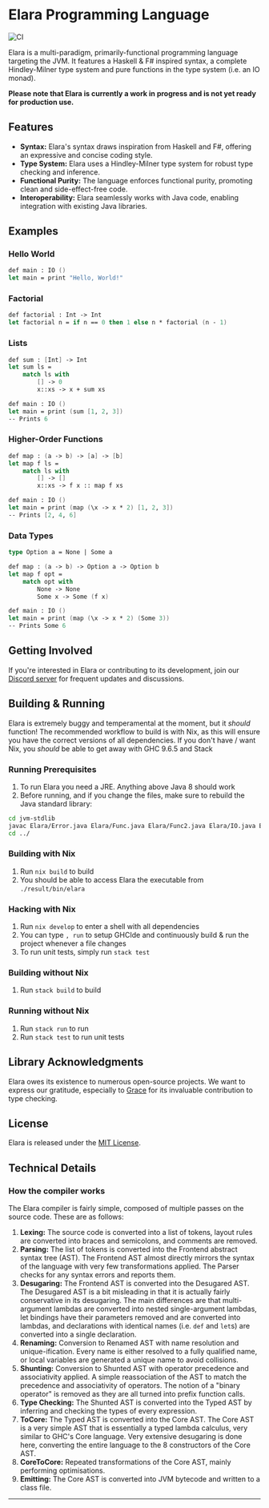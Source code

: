 # Elara Programming Language

![CI](https://github.com/ElaraLang/elara/actions/workflows/ci.yaml/badge.svg)

Elara is a multi-paradigm, primarily-functional programming language targeting the JVM. It features a Haskell & F# inspired syntax, a complete Hindley-Milner type system and pure functions in the type system (i.e. an IO monad).

**Please note that Elara is currently a work in progress and is not yet ready for production use.**

## Features

- **Syntax:** Elara's syntax draws inspiration from Haskell and F#, offering an expressive and concise coding style.
- **Type System:** Elara uses a Hindley-Milner type system for robust type checking and inference.
- **Functional Purity:** The language enforces functional purity, promoting clean and side-effect-free code.
- **Interoperability:** Elara seamlessly works with Java code, enabling integration with existing Java libraries.

## Examples

### Hello World

```fs
def main : IO ()
let main = print "Hello, World!"
```

### Factorial

```fs
def factorial : Int -> Int
let factorial n = if n == 0 then 1 else n * factorial (n - 1)
```

### Lists

```fs
def sum : [Int] -> Int
let sum ls =
    match ls with
        [] -> 0
        x::xs -> x + sum xs

def main : IO ()
let main = print (sum [1, 2, 3])
-- Prints 6
```

### Higher-Order Functions

```fs
def map : (a -> b) -> [a] -> [b]
let map f ls =
    match ls with
        [] -> []
        x::xs -> f x :: map f xs

def main : IO ()
let main = print (map (\x -> x * 2) [1, 2, 3])
-- Prints [2, 4, 6]
```

### Data Types

```fs
type Option a = None | Some a

def map : (a -> b) -> Option a -> Option b
let map f opt =
    match opt with
        None -> None
        Some x -> Some (f x)

def main : IO ()
let main = print (map (\x -> x * 2) (Some 3))
-- Prints Some 6
```

## Getting Involved

If you're interested in Elara or contributing to its development, join our [Discord server](https://discord.gg/xu5gSTV) for frequent updates and discussions.

## Building & Running

Elara is extremely buggy and temperamental at the moment, but it _should_ function!
The recommended workflow to build is with Nix, as this will ensure you have the correct versions of all dependencies.
If you don't have / want Nix, you _should_ be able to get away with GHC 9.6.5 and Stack

### Running Prerequisites

1. To run Elara you need a JRE. Anything above Java 8 should work
2. Before running, and if you change the files, make sure to rebuild the Java standard library:

```sh
cd jvm-stdlib
javac Elara/Error.java Elara/Func.java Elara/Func2.java Elara/IO.java Elara/Int.java Elara/Prelude.java Elara/Unit.java Elara/Func0.java
cd ../
```

### Building with Nix

1. Run `nix build` to build
2. You should be able to access Elara the executable from `./result/bin/elara`

### Hacking with Nix

1. Run `nix develop` to enter a shell with all dependencies
2. You can type `, run` to setup GHCIde and continuously build & run the project whenever a file changes
3. To run unit tests, simply run `stack test`

### Building without Nix

1. Run `stack build` to build

### Running without Nix

1. Run `stack run` to run
2. Run `stack test` to run unit tests

## Library Acknowledgments

Elara owes its existence to numerous open-source projects. We want to express our gratitude, especially to [Grace](https://github.com/Gabriella439/grace) for its invaluable contribution to type checking.

## License

Elara is released under the [MIT License](LICENSE).

## Technical Details

### How the compiler works

The Elara compiler is fairly simple, composed of multiple passes on the source code. These are as follows:

1. **Lexing:** The source code is converted into a list of tokens, layout rules are converted into braces and semicolons, and comments are removed.
2. **Parsing:** The list of tokens is converted into the Frontend abstract syntax tree (AST). The Frontend AST almost directly mirrors the syntax of the language with very few transformations applied. The Parser checks for any syntax errors and reports them.
3. **Desugaring:** The Frontend AST is converted into the Desugared AST. The Desugared AST is a bit misleading in that it is actually fairly conservative in its desugaring. The main differences are that multi-argument lambdas are converted into nested single-argument lambdas, let bindings have their parameters removed and are converted into lambdas, and declarations with identical names (i.e. `def` and `let`s) are converted into a single declaration.
4. **Renaming:** Conversion to Renamed AST with name resolution and unique-ification. Every name is either resolved to a fully qualified name, or local variables are generated a unique name to avoid collisions.
5. **Shunting:** Conversion to Shunted AST with operator precedence and associativity applied. A simple reassociation of the AST to match the precedence and associativity of operators. The notion of a "binary operator" is removed as they are all turned into prefix function calls.
6. **Type Checking:** The Shunted AST is converted into the Typed AST by inferring and checking the types of every expression.
7. **ToCore:** The Typed AST is converted into the Core AST. The Core AST is a very simple AST that is essentially a typed lambda calculus, very similar to GHC's Core language. Very extensive desugaring is done here, converting the entire language to the 8 constructors of the Core AST.
8. **CoreToCore:** Repeated transformations of the Core AST, mainly performing optimisations.
9. **Emitting:** The Core AST is converted into JVM bytecode and written to a class file.

---

